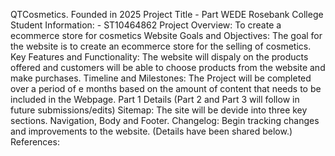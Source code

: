 QTCosmetics. 
Founded in 2025
Project Title - Part WEDE Rosebank College
Student Information: - ST10464862
Project Overview: To create a ecommerce store for cosmetics
Website Goals and Objectives: The goal for the website is to create an ecommerce store for the selling of cosmetics. 
Key Features and Functionality: The website will dispaly on the products offered and customers will be able to choose products from the website and make purchases. 
Timeline and Milestones:  The Project will be completed over a period of e months based on the amount of      content that needs to be included in the Webpage. 
Part 1 Details (Part 2 and Part 3 will follow in future submissions/edits)
Sitemap: The site will be devide into three key sections. Navigation, Body and Footer. 
Changelog: Begin tracking changes and improvements to the website. (Details have been shared below.)
References: 
